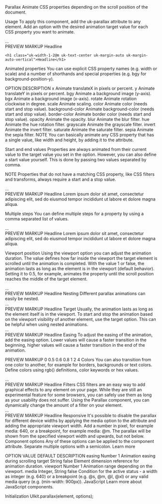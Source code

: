

Parallax
Animate CSS properties depending on the scroll position of the document.

Usage
To apply this component, add the uk-parallax attribute to any element. Add an option with the desired animation target value for each CSS property you want to animate.

<div uk-parallax="bgy: -200">...</div>
PREVIEW
MARKUP
Headline


<div class="uk-height-large uk-background-cover uk-light uk-flex" uk-parallax="bgy: -200" style="background-image: url('images/dark.jpg');">

    <h1 class="uk-width-1-2@m uk-text-center uk-margin-auto uk-margin-auto-vertical">Headline</h1>

</div>


Animated properties
You can use explicit CSS property names (e.g. width or scale) and a number of shorthands and special properties (e.g. bgy for background-position-y).

OPTION	DESCRIPTION
x	Animate translateX in pixels or percent.
y	Animate translateY in pixels or percent.
bgy	Animate a background image (y-axis).
bgx	Animate a background image (x-axis).
rotate	Animate rotation clockwise in degree.
scale	Animate scaling.
color	Animate color (needs start and stop value).
background-color	Animate background-color (needs start and stop value).
border-color	Animate border color (needs start and stop value).
opacity	Animate the opacity.
blur	Animate the blur filter.
hue	Animate the hue rotation filter.
grayscale	Animate the grayscale filter.
invert	Animate the invert filter.
saturate	Animate the saturate filter.
sepia	Animate the sepia filter.
NOTE You can basically animate any CSS property that has a single value, like width and height, by adding it to the attribute.

Start and end values
Properties are always animated from their current value to the target value you set in the option. However, you can also define a start value yourself. This is done by passing two values separated by comma.

NOTE Properties that do not have a matching CSS property, like CSS filters and transforms, always require a start and a stop value.

<div uk-parallax="opacity: 0,1">...</div>
PREVIEW
MARKUP
Headline
Lorem ipsum dolor sit amet, consectetur adipiscing elit, sed do eiusmod tempor incididunt ut labore et dolore magna aliqua.

Multiple steps
You can define multiple steps for a property by using a comma separated list of values.

<div uk-parallax="x: 0,50,150">...</div>
PREVIEW
MARKUP
Headline
Lorem ipsum dolor sit amet, consectetur adipiscing elit, sed do eiusmod tempor incididunt ut labore et dolore magna aliqua.

Viewport position
Using the viewport option you can adjust the animation duration. The value defines how far inside the viewport the target element is scrolled until the animation is completed. With the value 1 or false, the animation lasts as long as the element is in the viewport (default behavior). Setting it to 0.5, for example, animates the property until the scroll position reaches the middle of the target element.

<div uk-parallax="viewport: 0.5">...</div>
PREVIEW
MARKUP
Headline
Nesting
Different parallax animations can easily be nested.

<div uk-parallax="bgx: -50">
    <div uk-parallax="x: -100, 100">...</div>
</div>
PREVIEW
MARKUP
Headline
Target
Usually, the animation lasts as long as the element itself is in the viewport. To start and stop the animation based on the viewport visibility of another element, use the target option. This can be helpful when using nested animations.

<div id="target">
    <div uk-parallax="target: #target">...</div>
</div>
PREVIEW
MARKUP
Headline
Easing
To adjust the easing of the animation, add the easing option. Lower values will cause a faster transition in the beginning, higher values will cause a faster transition in the end of the animation.

PREVIEW
MARKUP
0
0.5
0.6
0.8
1
2
4
Colors
You can also transition from one color to another, for example for borders, backgrounds or text colors. Define colors using rgb() definitions, color keywords or hex values.

<div uk-parallax="border-color: #00f,#f00">...</div>
PREVIEW
MARKUP
Headline
Filters
CSS filters are an easy way to add graphical effects to any element on your page. While they are still an experimental feature for some browsers, you can safely use them as long as your usability does not suffer. Using the Parallax component, you can dynamically change the amount of a filter on your element.

<div uk-parallax="blur: 10; sepia: 100;">...</div>
PREVIEW
MARKUP
Headline
Responsive
It's possible to disable the parallax for different device widths by applying the media option to the attribute and adding the appropriate viewport width. Add a number in pixel, for example media: 640, or a breakpoint, for example media: @m. The parallax will be shown from the specified viewport width and upwards, but not below.

<div uk-parallax="media: @m"></div>
Component options
Any of these options can be applied to the component attribute. Separate multiple options with a semicolon. Learn more

OPTION	VALUE	DEFAULT	DESCRIPTION
easing	Number	1	Animation easing during scrolling
target	String	false	Element dimension reference for animation duration.
viewport	Number	1	Animation range depending on the viewport.
media	Integer, String	false	Condition for the active status - a width as integer (e.g. 640) or a breakpoint (e.g. @s, @m, @l, @xl) or any valid media query (e.g. (min-width: 900px)).
JavaScript
Learn more about JavaScript components.

Initialization
UIkit.parallax(element, options);
